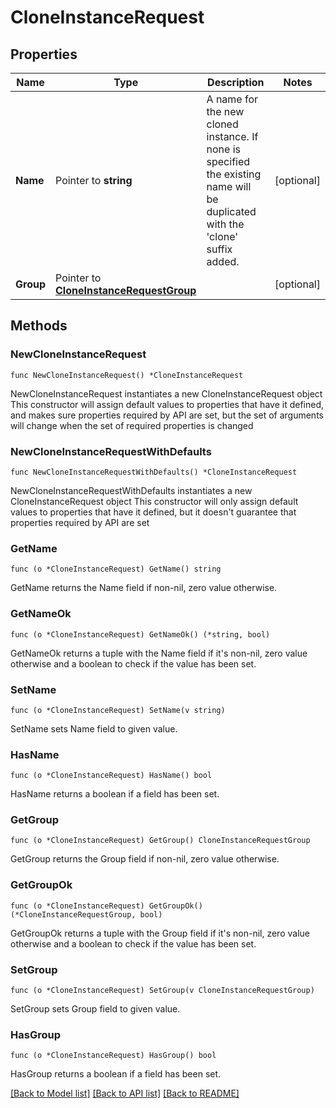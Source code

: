# CloneInstanceRequest

## Properties

Name | Type | Description | Notes
------------ | ------------- | ------------- | -------------
**Name** | Pointer to **string** | A name for the new cloned instance. If none is specified the existing name will be duplicated with the &#39;clone&#39; suffix added. | [optional] 
**Group** | Pointer to [**CloneInstanceRequestGroup**](CloneInstanceRequestGroup.md) |  | [optional] 

## Methods

### NewCloneInstanceRequest

`func NewCloneInstanceRequest() *CloneInstanceRequest`

NewCloneInstanceRequest instantiates a new CloneInstanceRequest object
This constructor will assign default values to properties that have it defined,
and makes sure properties required by API are set, but the set of arguments
will change when the set of required properties is changed

### NewCloneInstanceRequestWithDefaults

`func NewCloneInstanceRequestWithDefaults() *CloneInstanceRequest`

NewCloneInstanceRequestWithDefaults instantiates a new CloneInstanceRequest object
This constructor will only assign default values to properties that have it defined,
but it doesn't guarantee that properties required by API are set

### GetName

`func (o *CloneInstanceRequest) GetName() string`

GetName returns the Name field if non-nil, zero value otherwise.

### GetNameOk

`func (o *CloneInstanceRequest) GetNameOk() (*string, bool)`

GetNameOk returns a tuple with the Name field if it's non-nil, zero value otherwise
and a boolean to check if the value has been set.

### SetName

`func (o *CloneInstanceRequest) SetName(v string)`

SetName sets Name field to given value.

### HasName

`func (o *CloneInstanceRequest) HasName() bool`

HasName returns a boolean if a field has been set.

### GetGroup

`func (o *CloneInstanceRequest) GetGroup() CloneInstanceRequestGroup`

GetGroup returns the Group field if non-nil, zero value otherwise.

### GetGroupOk

`func (o *CloneInstanceRequest) GetGroupOk() (*CloneInstanceRequestGroup, bool)`

GetGroupOk returns a tuple with the Group field if it's non-nil, zero value otherwise
and a boolean to check if the value has been set.

### SetGroup

`func (o *CloneInstanceRequest) SetGroup(v CloneInstanceRequestGroup)`

SetGroup sets Group field to given value.

### HasGroup

`func (o *CloneInstanceRequest) HasGroup() bool`

HasGroup returns a boolean if a field has been set.


[[Back to Model list]](../README.md#documentation-for-models) [[Back to API list]](../README.md#documentation-for-api-endpoints) [[Back to README]](../README.md)


